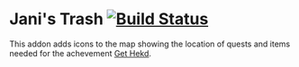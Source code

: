 Jani's Trash [![Build Status](https://travis-ci.org/Gethe/JanisTrash.svg?branch=master)](https://travis-ci.org/Gethe/JanisTrash)
===

This addon adds icons to the map showing the location of quests and items needed for the achevement [Get Hekd](https://www.wowhead.com/achievement=12482/get-hekd).
